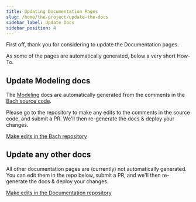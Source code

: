 ```yaml
---
title: Updating Documentation Pages
slug: /home/the-project/update-the-docs
sidebar_label: Update Docs
sidebar_position: 4
---
```


First off, thank you for considering to update the Documentation pages. 

As some of the pages are automatically generated, below a very short How-To.

## Update Modeling docs
The [Modeling](/modeling/) docs are automatically generated from the comments in 
the [Bach source code](https://github.com/objectiv/objectiv-analytics/tree/main/bach). 

Please go to the repository to make any edits to the comments in the source code, and submit a PR. We'll then 
re-generate the docs & deploy your changes.

[Make edits in the Bach repository](https://github.com/objectiv/objectiv-analytics/tree/main/bach)

## Update any other docs
All other documentation pages are (currently) not automatically generated. You can edit them in the repo 
below, submit a PR, and we'll then re-generate the docs & deploy your changes.

[Make edits in the Documentation repository](https://github.com/objectiv/objectiv.io/edit/main/docs/)

